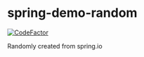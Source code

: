 # spring-demo-random

[![CodeFactor](https://www.codefactor.io/repository/github/ranjithmuddana/spring-demo-random/badge)](https://www.codefactor.io/repository/github/ranjithmuddana/spring-demo-random)

Randomly created from spring.io
